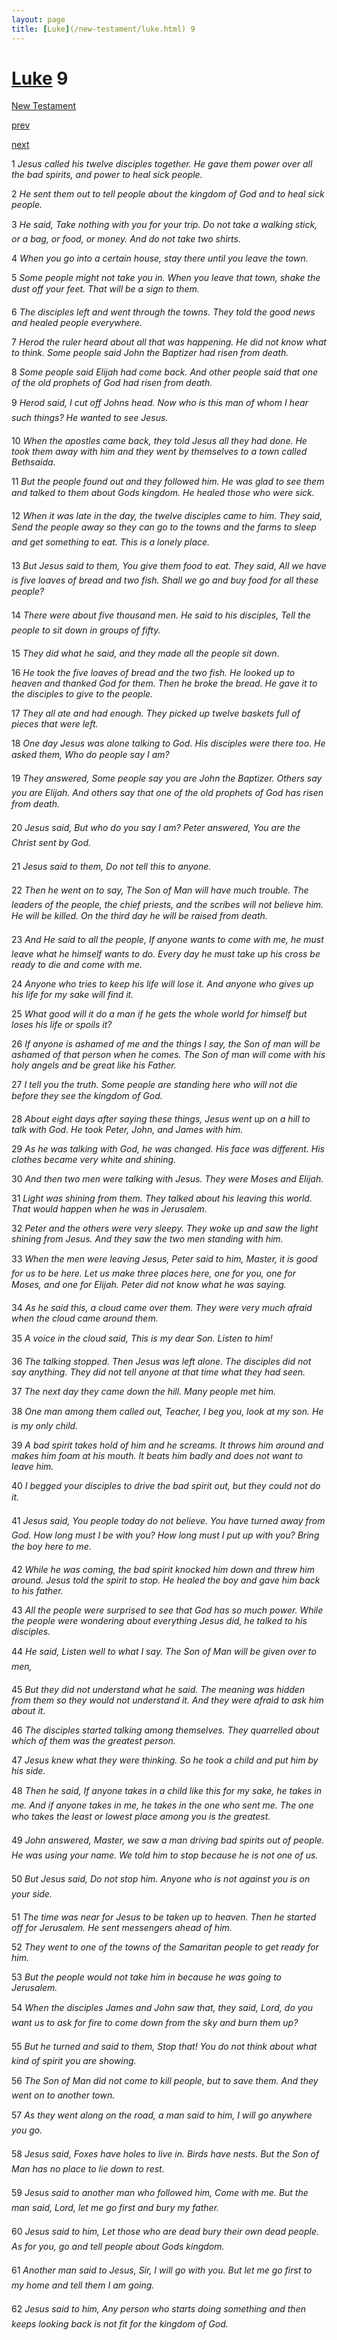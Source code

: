 ```yaml
---
layout: page
title: [Luke](/new-testament/luke.html) 9
---
```


# [Luke](/new-testament/luke.html) 9

[New Testament](/new-testament.html)


[prev](/new-testament/luke/luke-8.html)


[next](/new-testament/luke/luke-10.html)

1 _Jesus called his twelve disciples together. He gave them power over all the bad spirits,  and power to heal sick people._

2 _He sent them out to tell people about the kingdom of God and to heal sick people._

3 _He said, Take nothing with you for your trip. Do not take a walking stick, or a bag, or food, or money. And do not take two shirts._

4 _When you go into a certain house, stay there until you leave the town._

5 _Some people might not take you in. When you leave that town, shake the dust off your feet. That will be a sign to them._

6 _The disciples left and went through the towns. They told the good news and healed people everywhere._

7 _Herod the ruler heard about all that was happening. He did not know what to think.  Some people said John the Baptizer had risen from death._

8 _Some people said Elijah had come back. And other people said that one of the old prophets of God had risen from death._

9 _Herod said, I cut off Johns head. Now who is this man of whom I hear such things? He wanted to see Jesus._

10 _When the apostles came back, they told Jesus all they had done. He took them away with him and they went by themselves to a town called Bethsaida._

11 _But the people found out and they followed him. He was glad to see them and talked to them about Gods kingdom. He healed those who were sick._

12 _When it was late in the day, the twelve disciples came to him. They said, Send the people away so they can go to the towns and the farms to sleep and get something to eat.  This is a lonely place._

13 _But Jesus said to them, You give them food to eat. They said, All we have is five loaves of bread and two fish. Shall we go and buy food for all these people?_

14 _There were about five thousand men. He said to his disciples, Tell the people to sit down in groups of fifty._

15 _They did what he said, and they made all the people sit down._

16 _He took the five loaves of bread and the two fish. He looked up to heaven and thanked God for them. Then he broke the bread. He gave it to the disciples to give to the people._

17 _They all ate and had enough. They picked up twelve baskets full of pieces that were left._

18 _One day Jesus was alone talking to God. His disciples were there too. He asked them,  Who do people say I am?_

19 _They answered, Some people say you are John the Baptizer. Others say you are Elijah.  And others say that one of the old prophets of God has risen from death._

20 _Jesus said, But who do you say I am? Peter answered, You are the Christ sent by God._

21 _Jesus said to them, Do not tell this to anyone._

22 _Then he went on to say, The Son of Man will have much trouble. The leaders of the people, the chief priests, and the scribes will not believe him. He will be killed. On the third day he will be raised from death._

23 _And He said to all the people, If anyone wants to come with me, he must leave what he himself wants to do. Every day he must take up his cross be ready to die and come with me._

24 _Anyone who tries to keep his life will lose it. And anyone who gives up his life for my sake will find it._

25 _What good will it do a man if he gets the whole world for himself but loses his life or spoils it?_

26 _If anyone is ashamed of me and the things I say, the Son of man will be ashamed of that person when he comes. The Son of man will come with his holy angels and be great like his Father._

27 _I tell you the truth. Some people are standing here who will not die before they see the kingdom of God._

28 _About eight days after saying these things, Jesus went up on a hill to talk with God. He took Peter, John, and James with him._

29 _As he was talking with God, he was changed. His face was different. His clothes became very white and shining._

30 _And then two men were talking with Jesus. They were Moses and Elijah._

31 _Light was shining from them. They talked about his leaving this world. That would happen when he was in Jerusalem._

32 _Peter and the others were very sleepy. They woke up and saw the light shining from Jesus. And they saw the two men standing with him._

33 _When the men were leaving Jesus, Peter said to him, Master, it is good for us to be here.  Let us make three places here, one for you, one for Moses, and one for Elijah. Peter did not know what he was saying._

34 _As he said this, a cloud came over them. They were very much afraid when the cloud came around them._

35 _A voice in the cloud said, This is my dear Son. Listen to him!_

36 _The talking stopped. Then Jesus was left alone. The disciples did not say anything. They did not tell anyone at that time what they had seen._

37 _The next day they came down the hill. Many people met him._

38 _One man among them called out, Teacher, I beg you, look at my son. He is my only child._

39 _A bad spirit takes hold of him and he screams. It throws him around and makes him foam at his mouth. It beats him badly and does not want to leave him._

40 _I begged your disciples to drive the bad spirit out, but they could not do it._

41 _Jesus said, You people today do not believe. You have turned away from God. How long must I be with you? How long must I put up with you? Bring the boy here to me._

42 _While he was coming, the bad spirit knocked him down and threw him around. Jesus told the spirit to stop. He healed the boy and gave him back to his father._

43 _All the people were surprised to see that God has so much power. While the people were wondering about everything Jesus did, he talked to his disciples._

44 _He said, Listen well to what I say. The Son of Man will be given over to men,_

45 _But they did not understand what he said. The meaning was hidden from them so they would not understand it. And they were afraid to ask him about it._

46 _The disciples started talking among themselves. They quarrelled about which of them was the greatest person._

47 _Jesus knew what they were thinking. So he took a child and put him by his side._

48 _Then he said, If anyone takes in a child like this for my sake, he takes in me. And if anyone takes in me, he takes in the one who sent me. The one who takes the least or lowest place among you is the greatest._

49 _John answered, Master, we saw a man driving bad spirits out of people. He was using your name. We told him to stop because he is not one of us._

50 _But Jesus said, Do not stop him. Anyone who is not against you is on your side._

51 _The time was near for Jesus to be taken up to heaven. Then he started off for Jerusalem.  He sent messengers ahead of him._

52 _They went to one of the towns of the Samaritan people to get ready for him._

53 _But the people would not take him in because he was going to Jerusalem._

54 _When the disciples James and John saw that, they said, Lord, do you want us to ask for fire to come down from the sky and burn them up?_

55 _But he turned and said to them, Stop that! You do not think about what kind of spirit you are showing._

56 _The Son of Man did not come to kill people, but to save them. And they went on to another town._

57 _As they went along on the road, a man said to him, I will go anywhere you go._

58 _Jesus said, Foxes have holes to live in. Birds have nests. But the Son of Man has no place to lie down to rest._

59 _Jesus said to another man who followed him, Come with me. But the man said, Lord,  let me go first and bury my father._

60 _Jesus said to him, Let those who are dead bury their own dead people. As for you, go and tell people about Gods kingdom._

61 _Another man said to Jesus, Sir, I will go with you. But let me go first to my home and tell them I am going._

62 _Jesus said to him, Any person who starts doing something and then keeps looking back is not fit for the kingdom of God._

